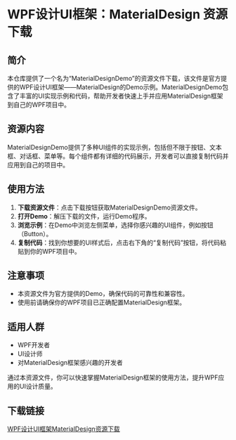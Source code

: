 # WPF设计UI框架：MaterialDesign 资源下载

## 简介

本仓库提供了一个名为“MaterialDesignDemo”的资源文件下载，该文件是官方提供的WPF设计UI框架——MaterialDesign的Demo示例。MaterialDesignDemo包含了丰富的UI实现示例和代码，帮助开发者快速上手并应用MaterialDesign框架到自己的WPF项目中。

## 资源内容

MaterialDesignDemo提供了多种UI组件的实现示例，包括但不限于按钮、文本框、对话框、菜单等。每个组件都有详细的代码展示，开发者可以直接复制代码并应用到自己的项目中。

## 使用方法

1. **下载资源文件**：点击下载按钮获取MaterialDesignDemo资源文件。
2. **打开Demo**：解压下载的文件，运行Demo程序。
3. **浏览示例**：在Demo中浏览左侧菜单，选择你感兴趣的UI组件，例如按钮（Button）。
4. **复制代码**：找到你想要的UI样式后，点击右下角的“复制代码”按钮，将代码粘贴到你的WPF项目中。

## 注意事项

- 本资源文件为官方提供的Demo，确保代码的可靠性和兼容性。
- 使用前请确保你的WPF项目已正确配置MaterialDesign框架。

## 适用人群

- WPF开发者
- UI设计师
- 对MaterialDesign框架感兴趣的开发者

通过本资源文件，你可以快速掌握MaterialDesign框架的使用方法，提升WPF应用的UI设计质量。

## 下载链接

[WPF设计UI框架MaterialDesign资源下载](https://pan.quark.cn/s/d8d24f2f7082)